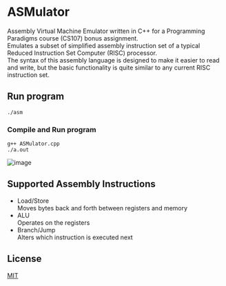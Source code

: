 # ASMulator
Assembly Virtual Machine Emulator written in C++ for a Programming Paradigms course (CS107) bonus assignment. \
Emulates a subset of simplified assembly instruction set of a typical Reduced Instruction Set Computer (RISC) processor. \
The syntax of this assembly language is designed to make it easier to read and write, but the basic functionality is quite similar to any current RISC instruction set.
## Run program
```
./asm
```
### Compile and Run program
```
g++ ASMulator.cpp
./a.out
```
![image](https://drive.google.com/uc?export=view&id=1t4kcol8IQIz6abX6YQRYEBTo52fCM04T)


## Supported Assembly Instructions
- Load/Store \
    Moves bytes back and forth between registers and memory 
- ALU \
    Operates on the registers
- Branch/Jump \
    Alters which instruction is executed next 


## License
[MIT](https://choosealicense.com/licenses/mit/)
